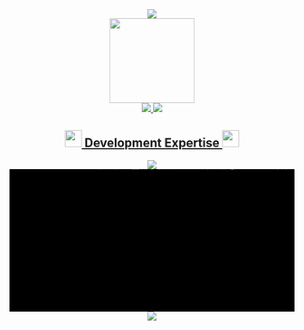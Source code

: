 <!-- Animated Header Banner -->
<div align="center">
  <a href="https://github.com/ndrzy30">
    <img src="https://capsule-render.vercel.app/api?type=waving&color=gradient&customColorList=12,23,27,35&height=180&section=header&text=Andre'Z%20Web%20Space&fontSize=55&fontAlignY=35&animation=twinkling&desc=Laravel%20Developer%20|%20Algorithm%20Implementation%20|%20Web%20Solutions&descSize=20&descAlignY=55"/>
  </a>

  <!-- About Me Section -->
<div align="center">
  <a href="https://github.com/ndrzy30">
    <img src="https://raw.githubusercontent.com/Tarikul-Islam-Anik/Animated-Fluent-Emojis/master/Emojis/People/Technologist.png" width="150" />
  </a>
</div>

<!-- Profile Views & Location with Animated Icons -->
<div align="center">
  <a href="https://github.com/ndrzy30">
    <img src="https://komarev.com/ghpvc/?username=ndrzy30&label=Profile%20Visits&color=6A9BF7&style=for-the-badge" />
  </a>
  <a href="https://github.com/ndrzy30">
    <img src="https://img.shields.io/badge/🌏_Medan,_Indonesia-Profile-6A9BF7?style=for-the-badge" />
  </a>
</div>

<!-- Tech Stack Section -->
<h2 align="center">
  <a href="https://github.com/ndrzy30">
    <img src="https://media.giphy.com/media/QssGEmpkyEOhBCb7e1/giphy.gif" width="30">
    Development Expertise
    <img src="https://media.giphy.com/media/UVG0BN8TOMKkPOJS6e/giphy.gif" width="30">
  </a>
</h2>
<div align="center">
  
  <!-- All Skills in Single Line -->

<a href="https://github.com/ndrzy30">
    <img src="https://skillicons.dev/icons?i=python,cpp,laravel,php,mysql,html,css,js,git,vscode,postman,react,nodejs,typescript,mongodb,bootstrap,tailwind,jquery,angular,vue,webpack,babel,sass,docker,nginx,redis,aws,heroku,netlify,vercel&theme=dark" />
</a>


<!-- Matrix Code Animation -->
<svg xmlns="http://www.w3.org/2000/svg" viewBox="0 0 800 400">
  <style>
    @keyframes fall {
      from { transform: translateY(-100%); }
      to { transform: translateY(100%); }
    }
    @keyframes fade {
      from { opacity: 1; }
      to { opacity: 0; }
    }
    .symbol {
      font-family: monospace;
      fill: #00ff00;
      font-size: 14px;
    }
    .trail {
      animation: fall 8s linear infinite, fade 8s ease-out infinite;
    }
  </style>
  
  <!-- Background -->
  <rect width="100%" height="100%" fill="#000"/>
  
  <!-- Matrix Symbols -->
  <g>
    <text class="symbol trail" x="50" y="0">1 0 1 0 1</text>
    <text class="symbol trail" x="150" y="0" style="animation-delay: 1s">0 1 0 1 0</text>
    <text class="symbol trail" x="250" y="0" style="animation-delay: 2s">ア イ ウ エ オ</text>
    <text class="symbol trail" x="350" y="0" style="animation-delay: 0.5s">カ キ ク ケ コ</text>
    <text class="symbol trail" x="450" y="0" style="animation-delay: 1.5s">1 0 1 0 1</text>
    <text class="symbol trail" x="550" y="0" style="animation-delay: 2.5s">サ シ ス セ ソ</text>
    <text class="symbol trail" x="650" y="0" style="animation-delay: 3s">0 1 0 1 0</text>
    <text class="symbol trail" x="750" y="0" style="animation-delay: 3.5s">タ チ ツ テ ト</text>
  </g>
</svg>

<!-- footer -->
  <a href="https://www.instagram.com/_ndrzyy99" target="_blank">
    <img src="https://img.shields.io/badge/Instagram-%23E4405F.svg?style=for-the-badge&logo=Instagram&logoColor=white" />
  </a>


